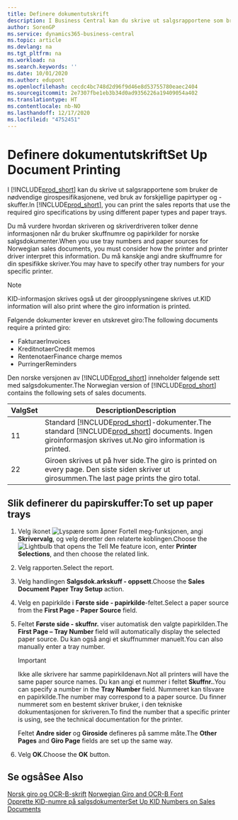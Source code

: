 ```yaml
---
title: Definere dokumentutskrift
description: I Business Central kan du skrive ut salgsrapportene som bruker de nødvendige girospesifikasjonene, ved bruk av forskjellige papirtyper og -skuffer.
author: SorenGP
ms.service: dynamics365-business-central
ms.topic: article
ms.devlang: na
ms.tgt_pltfrm: na
ms.workload: na
ms.search.keywords: ''
ms.date: 10/01/2020
ms.author: edupont
ms.openlocfilehash: cecdc4bc748d2d96f9d46e8d53755780eaec2404
ms.sourcegitcommit: 2e7307fbe1eb3b34d0ad9356226a19409054a402
ms.translationtype: HT
ms.contentlocale: nb-NO
ms.lasthandoff: 12/17/2020
ms.locfileid: "4752451"
---
```

# <a name="set-up-document-printing"></a><span data-ttu-id="bce5a-103">Definere dokumentutskrift</span><span class="sxs-lookup"><span data-stu-id="bce5a-103">Set Up Document Printing</span></span>
<span data-ttu-id="bce5a-104">I [!INCLUDE[prod_short](../../includes/prod_short.md)] kan du skrive ut salgsrapportene som bruker de nødvendige girospesifikasjonene, ved bruk av forskjellige papirtyper og -skuffer.</span><span class="sxs-lookup"><span data-stu-id="bce5a-104">In [!INCLUDE[prod_short](../../includes/prod_short.md)], you can print the sales reports that use the required giro specifications by using different paper types and paper trays.</span></span>  

<span data-ttu-id="bce5a-105">Du må vurdere hvordan skriveren og skriverdriveren tolker denne informasjonen når du bruker skuffnumre og papirkilder for norske salgsdokumenter.</span><span class="sxs-lookup"><span data-stu-id="bce5a-105">When you use tray numbers and paper sources for Norwegian sales documents, you must consider how the printer and printer driver interpret this information.</span></span> <span data-ttu-id="bce5a-106">Du må kanskje angi andre skuffnumre for din spesifikke skriver.</span><span class="sxs-lookup"><span data-stu-id="bce5a-106">You may have to specify other tray numbers for your specific printer.</span></span>  

> [!NOTE]  
>  <span data-ttu-id="bce5a-107">KID-informasjon skrives også ut der giroopplysningene skrives ut.</span><span class="sxs-lookup"><span data-stu-id="bce5a-107">KID information will also print where the giro information is printed.</span></span>  

<span data-ttu-id="bce5a-108">Følgende dokumenter krever en utskrevet giro:</span><span class="sxs-lookup"><span data-stu-id="bce5a-108">The following documents require a printed giro:</span></span>  

- <span data-ttu-id="bce5a-109">Fakturaer</span><span class="sxs-lookup"><span data-stu-id="bce5a-109">Invoices</span></span>  
- <span data-ttu-id="bce5a-110">Kreditnotaer</span><span class="sxs-lookup"><span data-stu-id="bce5a-110">Credit memos</span></span>  
- <span data-ttu-id="bce5a-111">Rentenotaer</span><span class="sxs-lookup"><span data-stu-id="bce5a-111">Finance charge memos</span></span>  
- <span data-ttu-id="bce5a-112">Purringer</span><span class="sxs-lookup"><span data-stu-id="bce5a-112">Reminders</span></span>  

<span data-ttu-id="bce5a-113">Den norske versjonen av [!INCLUDE[prod_short](../../includes/prod_short.md)] inneholder følgende sett med salgsdokumenter.</span><span class="sxs-lookup"><span data-stu-id="bce5a-113">The Norwegian version of [!INCLUDE[prod_short](../../includes/prod_short.md)] contains the following sets of sales documents.</span></span>  

|<span data-ttu-id="bce5a-114">**Valg**</span><span class="sxs-lookup"><span data-stu-id="bce5a-114">**Set**</span></span>|<span data-ttu-id="bce5a-115">Description</span><span class="sxs-lookup"><span data-stu-id="bce5a-115">Description</span></span>|  
|-------------|---------------------------------------|  
|<span data-ttu-id="bce5a-116">1</span><span class="sxs-lookup"><span data-stu-id="bce5a-116">1</span></span>|<span data-ttu-id="bce5a-117">Standard [!INCLUDE[prod_short](../../includes/prod_short.md)]-dokumenter.</span><span class="sxs-lookup"><span data-stu-id="bce5a-117">The standard [!INCLUDE[prod_short](../../includes/prod_short.md)] documents.</span></span> <span data-ttu-id="bce5a-118">Ingen giroinformasjon skrives ut.</span><span class="sxs-lookup"><span data-stu-id="bce5a-118">No giro information is printed.</span></span>|  
|<span data-ttu-id="bce5a-119">2</span><span class="sxs-lookup"><span data-stu-id="bce5a-119">2</span></span>|<span data-ttu-id="bce5a-120">Giroen skrives ut på hver side.</span><span class="sxs-lookup"><span data-stu-id="bce5a-120">The giro is printed on every page.</span></span> <span data-ttu-id="bce5a-121">Den siste siden skriver ut girosummen.</span><span class="sxs-lookup"><span data-stu-id="bce5a-121">The last page prints the giro total.</span></span>|  

## <a name="to-set-up-paper-trays"></a><span data-ttu-id="bce5a-122">Slik definerer du papirskuffer:</span><span class="sxs-lookup"><span data-stu-id="bce5a-122">To set up paper trays</span></span>  

1.  <span data-ttu-id="bce5a-123">Velg ikonet ![Lyspære som åpner Fortell meg-funksjonen](../../media/ui-search/search_small.png "Fortell hva du vil gjøre"), angi **Skrivervalg**, og velg deretter den relaterte koblingen.</span><span class="sxs-lookup"><span data-stu-id="bce5a-123">Choose the ![Lightbulb that opens the Tell Me feature](../../media/ui-search/search_small.png "Tell me what you want to do") icon, enter **Printer Selections**, and then choose the related link.</span></span>  
2.  <span data-ttu-id="bce5a-124">Velg rapporten.</span><span class="sxs-lookup"><span data-stu-id="bce5a-124">Select the report.</span></span>  
3.  <span data-ttu-id="bce5a-125">Velg handlingen **Salgsdok.arkskuff - oppsett**.</span><span class="sxs-lookup"><span data-stu-id="bce5a-125">Choose the **Sales Document Paper Tray Setup** action.</span></span>  
4.  <span data-ttu-id="bce5a-126">Velg en papirkilde i **Første side - papirkilde**-feltet.</span><span class="sxs-lookup"><span data-stu-id="bce5a-126">Select a paper source from the **First Page - Paper Source** field.</span></span>  
5.  <span data-ttu-id="bce5a-127">Feltet **Første side - skuffnr.** viser automatisk den valgte papirkilden.</span><span class="sxs-lookup"><span data-stu-id="bce5a-127">The **First Page – Tray Number** field will automatically display the selected paper source.</span></span> <span data-ttu-id="bce5a-128">Du kan også angi et skuffnummer manuelt.</span><span class="sxs-lookup"><span data-stu-id="bce5a-128">You can also manually enter a tray number.</span></span>  

    > [!IMPORTANT]  
    >  <span data-ttu-id="bce5a-129">Ikke alle skrivere har samme papirkildenavn.</span><span class="sxs-lookup"><span data-stu-id="bce5a-129">Not all printers will have the same paper source names.</span></span> <span data-ttu-id="bce5a-130">Du kan angi et nummer i feltet **Skuffnr.**.</span><span class="sxs-lookup"><span data-stu-id="bce5a-130">You can specify a number in the **Tray Number** field.</span></span> <span data-ttu-id="bce5a-131">Nummeret kan tilsvare en papirkilde.</span><span class="sxs-lookup"><span data-stu-id="bce5a-131">The number may correspond to a paper source.</span></span> <span data-ttu-id="bce5a-132">Du finner nummeret som en bestemt skriver bruker, i den tekniske dokumentasjonen for skriveren.</span><span class="sxs-lookup"><span data-stu-id="bce5a-132">To find the number that a specific printer is using, see the technical documentation for the printer.</span></span>  

    <span data-ttu-id="bce5a-133">Feltet **Andre sider** og **Giroside** defineres på samme måte.</span><span class="sxs-lookup"><span data-stu-id="bce5a-133">The **Other Pages** and **Giro Page** fields are set up the same way.</span></span>  

6.  <span data-ttu-id="bce5a-134">Velg **OK**.</span><span class="sxs-lookup"><span data-stu-id="bce5a-134">Choose the **OK** button.</span></span>  

## <a name="see-also"></a><span data-ttu-id="bce5a-135">Se også</span><span class="sxs-lookup"><span data-stu-id="bce5a-135">See Also</span></span>  
  <span data-ttu-id="bce5a-136">[Norsk giro og OCR-B-skrift](norwegian-giro-and-ocr-b-font.md) </span><span class="sxs-lookup"><span data-stu-id="bce5a-136">[Norwegian Giro and OCR-B Font](norwegian-giro-and-ocr-b-font.md) </span></span>  
 [<span data-ttu-id="bce5a-137">Opprette KID-numre på salgsdokumenter</span><span class="sxs-lookup"><span data-stu-id="bce5a-137">Set Up KID Numbers on Sales Documents</span></span>](how-to-set-up-kid-numbers-on-sales-documents.md)
